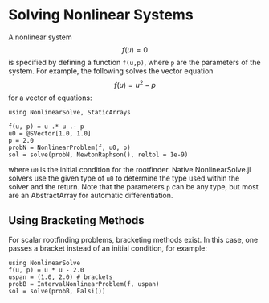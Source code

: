 # Solving Nonlinear Systems

A nonlinear system $$f(u) = 0$$ is specified by defining a function `f(u,p)`,
where `p` are the parameters of the system. For example, the following solves
the vector equation $$f(u) = u^2 - p$$ for a vector of equations:

```@example
using NonlinearSolve, StaticArrays

f(u, p) = u .* u .- p
u0 = @SVector[1.0, 1.0]
p = 2.0
probN = NonlinearProblem(f, u0, p)
sol = solve(probN, NewtonRaphson(), reltol = 1e-9)
```

where `u0` is the initial condition for the rootfinder. Native NonlinearSolve.jl
solvers use the given type of `u0` to determine the type used within the solver
and the return. Note that the parameters `p` can be any type, but most are an
AbstractArray for automatic differentiation.

## Using Bracketing Methods

For scalar rootfinding problems, bracketing methods exist. In this case, one passes
a bracket instead of an initial condition, for example:

```@example
using NonlinearSolve
f(u, p) = u * u - 2.0
uspan = (1.0, 2.0) # brackets
probB = IntervalNonlinearProblem(f, uspan)
sol = solve(probB, Falsi())
```
